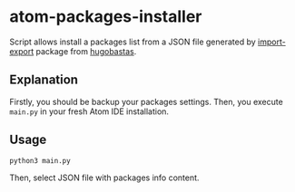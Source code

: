 atom-packages-installer
=======================

Script allows install a packages list from a JSON file generated by [import-export](https://atom.io/packages/import-export) package from [hugobastas](https://atom.io/users/hugobastas).

Explanation
-----------

Firstly, you should be backup your packages settings.
Then, you execute `main.py` in your fresh Atom IDE installation.

Usage
-----

`python3 main.py`

Then, select JSON file with packages info content.
